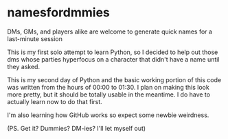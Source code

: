 # namesfordmmies
DMs, GMs, and players alike are welcome to generate quick names for a last-minute session

This is my first solo attempt to learn Python, so I decided to help out those dms whose parties hyperfocus on a character that didn't have a name until they asked.

This is my second day of Python and the basic working portion of this code was written from the hours of 00:00 to 01:30. I plan on making this look more pretty, but it should be totally usable in the meantime. I do have to actually learn now to do that first.

I'm also learning how GitHub works so expect some newbie weirdness.

(PS. Get it? Dummies? DM-ies? I'll let myself out)
